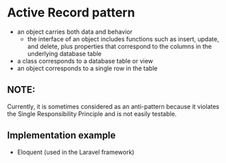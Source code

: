 # Active Record pattern
* an object carries both data and behavior
  * the interface of an object includes functions such as insert, update, and delete,
  plus properties that correspond to the columns in the underlying database table
* a class corresponds to a database table or view
* an object corresponds to a single row in the table

## NOTE:
Currently, it is sometimes considered as an anti-pattern because it
violates the Single Responsibility Principle and is not easily testable.

## Implementation example
* Eloquent (used in the Laravel framework)